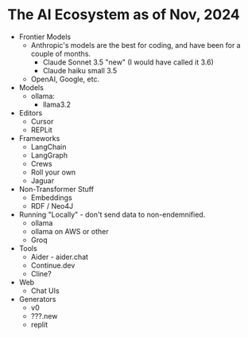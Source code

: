 # The AI Ecosystem as of Nov, 2024

- Frontier Models
  - Anthropic's models are the best for coding, and have been for a couple of months.
    - Claude Sonnet 3.5 "new" (I would have called it 3.6)
    - Claude haiku small 3.5
  - OpenAI, Google, etc.
- Models
  - ollama:
    - llama3.2
- Editors
  - Cursor
  - REPLit
- Frameworks
  - LangChain
  - LangGraph
  - Crews
  - Roll your own
  - Jaguar
- Non-Transformer Stuff
  - Embeddings
  - RDF / Neo4J
- Running "Locally" - don't send data to non-endemnified.
  - ollama
  - ollama on AWS or other
  - Groq
- Tools
  - Aider - aider.chat
  - Continue.dev
  - Cline?
- Web
  - Chat UIs
- Generators
  - v0
  - ???.new
  - replit

